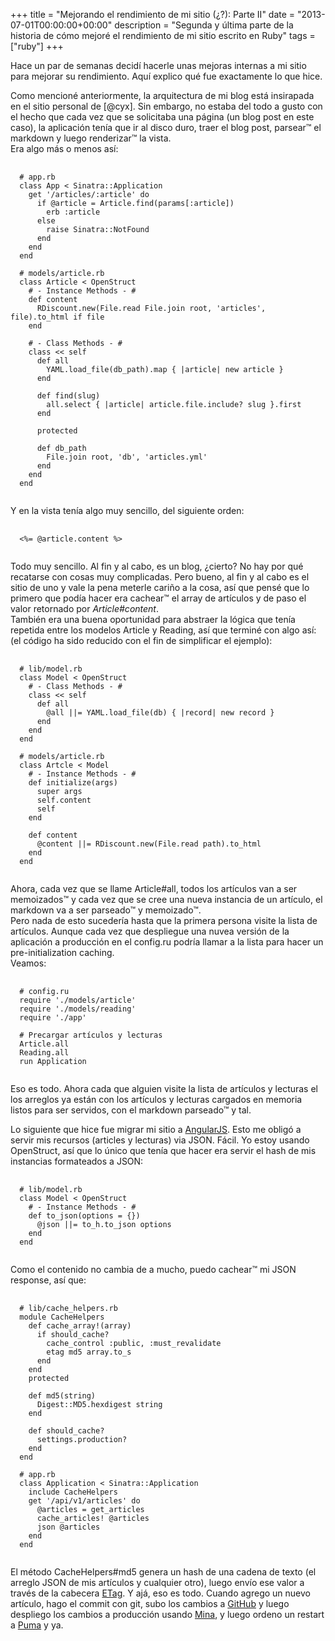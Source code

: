 +++
title = "Mejorando el rendimiento de mi sitio (¿?): Parte II"
date = "2013-07-01T00:00:00+00:00"
description = "Segunda y última parte de la historia de cómo mejoré el rendimiento de mi sitio escrito en Ruby"
tags = ["ruby"]
+++

Hace un par de semanas decidí hacerle unas mejoras internas a mi sitio
para mejorar su rendimiento. Aquí explico qué fue exactamente lo que hice.

Como mencioné anteriormente, la arquitectura de mi blog está insirapada en el
sitio personal de [@cyx]. Sin embargo, no estaba del todo a gusto con el hecho
que cada vez que se solicitaba una página (un blog post en este caso), la
aplicación tenía que ir al disco duro, traer el blog post, parsear™ el markdown
y luego renderizar™ la vista.  
Era algo más o menos así:  
<pre class="prettyprint">
  <code>
  # app.rb
  class App < Sinatra::Application
    get '/articles/:article' do
      if @article = Article.find(params[:article])
        erb :article
      else
        raise Sinatra::NotFound
      end
    end
  end

  # models/article.rb
  class Article < OpenStruct
    # - Instance Methods - #
    def content
      RDiscount.new(File.read File.join root, 'articles', file).to_html if file
    end

    # - Class Methods - #
    class << self
      def all
        YAML.load_file(db_path).map { |article| new article }
      end

      def find(slug)
        all.select { |article| article.file.include? slug }.first
      end

      protected

      def db_path
        File.join root, 'db', 'articles.yml'
      end
    end
  end
  </code>
</pre>
Y en la vista tenía algo muy sencillo, del siguiente orden:
<pre class="prettyprint">
  <code>
  <%= @article.content %>
  </code>
</pre>
Todo muy sencillo. Al fin y al cabo, es un blog, ¿cierto? No hay por qué recatarse
con cosas muy complicadas. Pero bueno, al fin y al cabo es el sitio de uno y vale
la pena meterle cariño a la cosa, así que pensé que lo primero que podía hacer
era cachear™ el array de artículos y de paso el valor retornado por _Article#content_.  
También era una buena oportunidad para abstraer la lógica que tenía repetida entre
los modelos Article y Reading, así que terminé con algo así:  
(el código ha sido reducido con el fin de simplificar el ejemplo):
<pre class="prettyprint">
  <code>
  # lib/model.rb
  class Model < OpenStruct
    # - Class Methods - #
    class << self
      def all
        @all ||= YAML.load_file(db) { |record| new record }
      end
    end
  end

  # models/article.rb
  class Artcle < Model
    # - Instance Methods - #
    def initialize(args)
      super args
      self.content
      self
    end

    def content
      @content ||= RDiscount.new(File.read path).to_html
    end
  end
  </code>
</pre>
Ahora, cada vez que se llame Article#all, todos los artículos van a ser memoizados™
y cada vez que se cree una nueva instancia de un artículo, el markdown va a ser
parseado™ y memoizado™.  
Pero nada de esto sucedería hasta que la primera persona visite la lista de artículos.
Aunque cada vez que despliegue una nuvea versión de la aplicación a producción
en el config.ru podría llamar a la lista para hacer un pre-initialization caching.  
Veamos:  
<pre class="prettyprint">
  <code>
  # config.ru
  require './models/article'
  require './models/reading'
  require './app'

  # Precargar artículos y lecturas
  Article.all
  Reading.all
  run Application
  </code>
</pre>
Eso es todo. Ahora cada que alguien visite la lista de artículos y lecturas el
los arreglos ya están con los artículos y lecturas cargados en memoria listos
para ser servidos, con el markdown parseado™ y tal.

Lo siguiente que hice fue migrar mi sitio a [AngularJS]. Esto me obligó a servir
mis recursos (articles y lecturas) via JSON. Fácil. Yo estoy usando OpenStruct,
así que lo único que tenía que hacer era servir el hash de mis instancias formateados
a JSON:  
<pre class="prettyprint">
  <code>
  # lib/model.rb
  class Model < OpenStruct
    # - Instance Methods - #
    def to_json(options = {})
      @json ||= to_h.to_json options
    end
  end
  </code>
</pre>
Como el contenido no cambia de a mucho, puedo cachear™ mi JSON response, así que:  
<pre class="prettyprint">
  <code>
  # lib/cache_helpers.rb
  module CacheHelpers
    def cache_array!(array)
      if should_cache?
        cache_control :public, :must_revalidate
        etag md5 array.to_s
      end
    end
    protected

    def md5(string)
      Digest::MD5.hexdigest string
    end

    def should_cache?
      settings.production?
    end
  end

  # app.rb
  class Application < Sinatra::Application
    include CacheHelpers
    get '/api/v1/articles' do
      @articles = get_articles
      cache_articles! @articles
      json @articles
    end
  end
  </code>
</pre>
El método CacheHelpers#md5 genera un hash de una cadena de texto (el arreglo JSON
de mis artículos y cualquier otro), luego envío ese valor a través de la cabecera [ETag].
Y ajá, eso es todo. Cuando agrego un nuevo artículo, hago el commit con git,
subo los cambios a [GitHub] y luego despliego los cambios a producción usando [Mina],
y luego ordeno un restart a [Puma] y ya.

[AngularJS]: http://angularjs.org
[ETag]: http://en.wikipedia.org/wiki/HTTP_ETag
[Puma]: http://puma.io
[GitHub]: https://github.com
[Mina]: http://nadarei.co/mina/

